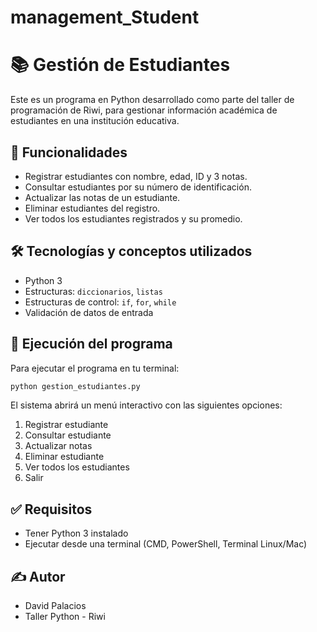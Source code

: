 # management_Student


# 📚 Gestión de Estudiantes

Este es un programa en Python desarrollado como parte del taller de programación de Riwi, para gestionar información académica de estudiantes en una institución educativa.

## 🎯 Funcionalidades

- Registrar estudiantes con nombre, edad, ID y 3 notas.
- Consultar estudiantes por su número de identificación.
- Actualizar las notas de un estudiante.
- Eliminar estudiantes del registro.
- Ver todos los estudiantes registrados y su promedio.

## 🛠️ Tecnologías y conceptos utilizados

- Python 3
- Estructuras: `diccionarios`, `listas`
- Estructuras de control: `if`, `for`, `while`
- Validación de datos de entrada

## 🧪 Ejecución del programa

Para ejecutar el programa en tu terminal:

```bash
python gestion_estudiantes.py
```

El sistema abrirá un menú interactivo con las siguientes opciones:

1. Registrar estudiante  
2. Consultar estudiante  
3. Actualizar notas  
4. Eliminar estudiante  
5. Ver todos los estudiantes  
6. Salir  

## ✅ Requisitos

- Tener Python 3 instalado
- Ejecutar desde una terminal (CMD, PowerShell, Terminal Linux/Mac)

## ✍️ Autor

- David Palacios  
- Taller Python - Riwi
